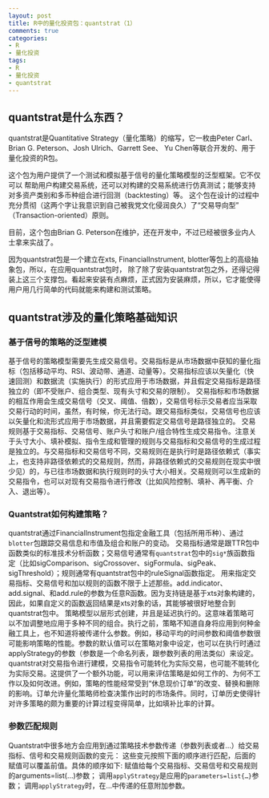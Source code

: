 ```yaml
---
layout: post
title: R中的量化投资包：quantstrat（1）
comments: true
categories:
- R
- 量化投资
tags:
- R
- 量化投资
- quantstrat
---
```


## quantstrat是什么东西？
quantstrat是Quantitative Strategy（量化策略）的缩写，它一枚由Peter Carl、 Brian G. Peterson、Josh Ulrich、Garrett See、
Yu Chen等联合开发的、用于量化投资的R包。

这个包为用户提供了一个测试和模拟基于信号的量化策略模型的泛型框架。它不仅可以
帮助用户构建交易系统，还可以对构建的交易系统进行仿真测试；能够支持对多资产类别和多币种组合进行回测（backtesting）等。
这个包在设计的过程中充分贯彻（这两个字让我意识到自己被我党文化侵润良久）了“交易导向型”
（Transaction-oriented）原则。

目前，这个包由Brian G. Peterson在维护，还在开发中，不过已经被很多业内人士拿来实战了。

因为quantstrat包是一个建立在xts, FinancialInstrument, blotter等包上的高级抽象包，所以，在应用quantstrat包时，
除了除了安装quantstrat包之外，还得记得装上这三个支撑包。看起来安装有点麻烦，正式因为安装麻烦，所以，它才能使得用户用几行简单的代码就能来构建和测试策略。

## quantstrat涉及的量化策略基础知识
### 基于信号的策略的泛型建模
基于信号的策略模型需要先生成交易信号。交易指标是从市场数据中获知的量化指标（包括移动平均、RSI、波动带、通道、动量等）。交易指标应该以矢量化（快速回测）和数据流（实施执行）的形式应用于市场数据，并且假定交易指标是路径独立的（即不受账户、组合类型、现有头寸和交易的限制）。
交易指标和市场数据的相互作用会生成交易信号（交叉、阈值、倍数），交易信号标示交易者应当采取交易行动的时间，虽然，有时候，你无法行动。跟交易指标类似，交易信号也应该以矢量化和流形式应用于市场数据，并且需要假定交易信号是路径独立的。
交易规则基于交易指标、交易信号、账户头寸和账户/组合特性生成交易指令。注意关于头寸大小、填补模拟、指令生成和管理的规则与交易指标和交易信号的生成过程是独立的。与交易指标和交易信号不同，交易规则在是执行时是路径依赖式（事实上，也支持非路径依赖式的交易规则，然而，非路径依赖式的交易规则在现实中很少见）的，与已往市场数据和执行规则时的头寸大小相关。交易规则可以生成新的交易指令，也可以对现有交易指令进行修改（比如风险控制、填补、再平衡、介入、退出等）。
### Quantstrat如何构建策略？
quantstrat通过FinancialInstrument包指定金融工具（包括所用币种）、通过`blotter`包跟踪交易信息和市值及组合和账户的变动。
交易指标通常是跟TTR包中函数类似的标准技术分析函数；交易信号通常有`quantstrat`包中的`sig*`族函数指定（比如sigComparison、sigCrossover、sigFormula、sigPeak、sigThreshold）；规则通常有quantstrat包中的ruleSignal函数指定。
用来指定交易指标、交易信号和加以规则的函数不限于上述那些。add.indicator、add.signal、和add.rule的参数为任意R函数。因为支持链是基于xts对象构建的，因此，如果自定义的函数返回结果是xts对象的话，其能够被很好地整合到quantstrat包中。
策略模型以层形式创建，并且是延迟执行的。这意味着策略可以不加调整地应用于多种不同的组合。执行之前，策略不知道自身将应用到何种金融工具上，也不知道将被传递什么参数。例如，移动平均的时间参数和阈值参数很可能影响策略的性能。参数的默认值可以在策略对象中设定，也可以在执行时通过applyStrategy的参数（参数是一个命名列表，跟参数列表的用法类似）来设定。
quantstrat对交易指令进行建模，交易指令可能转化为实际交易，也可能不能转化为实际交易。这提供了一个额外功能，可以用来评估策略是如何工作的、为何不工作以及如何改进。例如，策略的性能经常受到“休息现价订单”的改变、替换和删除的影响。订单允许量化策略师检查决策作出时的市场条件。同时，订单历史使得针对许多策略的颇为重要的计算过程变得简单，比如填补比率的计算。
### 参数匹配规则
Quantstrat中很多地方会应用到通过策略技术参数传递（参数列表或者…）给交易指标、信号和交易规则函数的变元：
这些变元按照下面的顺序进行匹配，后面的赋值可以覆盖前值。具体的顺序如下:
赋值给每个交易指标、交易信号和交易规则的arguments=list(…)参数；
调用`applyStrategy`是应用的`parameters=list{…}`参数；
调用`applyStrategy`时，在…中传递的任意附加参数。


